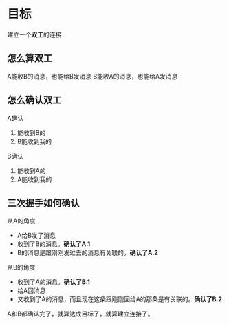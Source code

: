 [mTime]:#(1535359802559)
<!---
想看HTTPS的流程，那要先看HTTP的流程，HTTP流程里要建立TCP连接，建立连接要三次握手，那为什么要三次握手？我觉得可以从目的出发
--->
# 目标
建立一个**双工**的连接
## 怎么算双工
A能收B的消息，也能给B发消息
B能收A的消息，也能给A发消息
## 怎么确认双工
A确认

1. 能收到B的
1. B能收到我的

B确认

1. 能收到A的
1. A能收到我的

## 三次握手如何确认
从A的角度

* A给B发了消息  
* 收到了B的消息。**确认了A.1**  
* B的消息是跟刚刚发过去的消息有关联的。**确认了A.2**

从B的角度

* 收到了A的消息。**确认了B.1**
* 给A回消息
* 又收到了A的消息，而且现在这条跟刚刚回给A的那条是有关联的。**确认了B.2**

A和B都确认完了，就算达成目标了，就算建立连接了。

